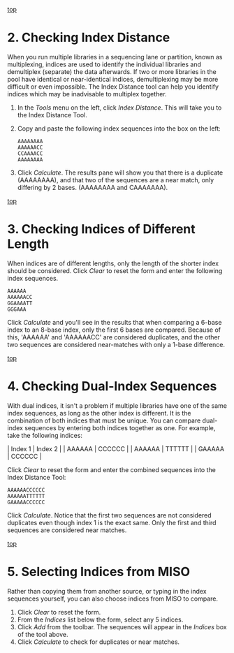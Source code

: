 <a name="index-distance-simple" href="#">top</a>

# 2. Checking Index Distance

When you run multiple libraries in a sequencing lane or partition, known as multiplexing,
indices are used to identify the individual libraries and demultiplex (separate) the data
afterwards. If two or more libraries in the pool have identical or near-identical indices,
demultiplexing may be more difficult or even impossible. The Index Distance tool can help
you identify indices which may be inadvisable to multiplex together.

1. In the _Tools_ menu on the left, click _Index Distance_. This will take you to the
   Index Distance Tool.
1. Copy and paste the following index sequences into the box on the left:

   ```
   AAAAAAAA
   AAAAAACC
   CCAAAACC
   AAAAAAAA
   ```
   
1. Click _Calculate_. The results pane will show you that there is a duplicate (AAAAAAAA),
   and that two of the sequences are a near match, only differing by 2 bases. (AAAAAAAA and
   CAAAAAAA).

<a name="index-distance-length" href="#">top</a>

# 3. Checking Indices of Different Length

When indices are of different lengths, only the length of the shorter index should be
considered. Click _Clear_ to reset the form and enter the following index sequences.

```
AAAAAA
AAAAAACC
GGAAAATT
GGGAAA
```

Click _Calculate_ and you'll see in the results that when comparing a 6-base index to an
8-base index, only the first 6 bases are compared. Because of this, 'AAAAAA' and 'AAAAAACC'
are considered duplicates, and the other two sequences are considered near-matches with only
a 1-base difference.

<a name="index-distance-dual" href="#">top</a>

# 4. Checking Dual-Index Sequences

With dual indices, it isn't a problem if multiple libraries have one of the same index
sequences, as long as the other index is different. It is the combination of both indices
that must be unique. You can compare dual-index sequences by entering both indices together
as one. For example, take the following indices:

| Index 1 | Index 2 |
| AAAAAA | CCCCCC |
| AAAAAA | TTTTTT |
| GAAAAA | CCCCCC |

Click _Clear_ to reset the form and enter the combined sequences into the Index Distance
Tool:

```
AAAAAACCCCCC
AAAAAATTTTTT
GAAAAACCCCCC
```

Click _Calculate_. Notice that the first two sequences are not considered duplicates even
though index 1 is the exact same. Only the first and third sequences are considered near
matches.

<a name="index-distance-miso" href="#">top</a>

# 5. Selecting Indices from MISO

Rather than copying them from another source, or typing in the index sequences yourself,
you can also choose indices from MISO to compare.

1. Click _Clear_ to reset the form.
1. From the _Indices_ list below the form, select any 5 indices.
1. Click _Add_ from the toolbar. The sequences will appear in the _Indices_ box of the
   tool above.
1. Click _Calculate_ to check for duplicates or near matches.


